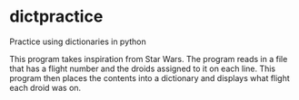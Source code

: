 # dictpractice
Practice using dictionaries in python

This program takes inspiration from Star Wars.
The program reads in a file that has a flight number and the droids assigned to it on each line.
This program then places the contents into a dictionary and displays what flight each droid was on.